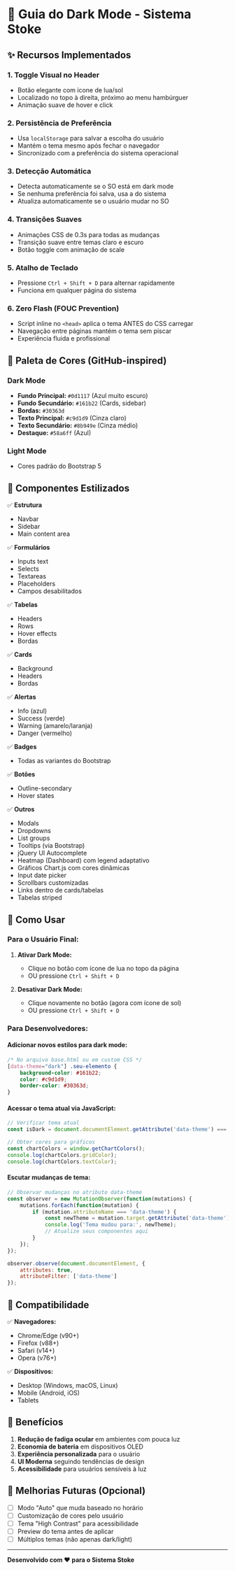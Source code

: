 # 🌙 Guia do Dark Mode - Sistema Stoke

## ✨ Recursos Implementados

### 1. **Toggle Visual no Header**
- Botão elegante com ícone de lua/sol
- Localizado no topo à direita, próximo ao menu hambúrguer
- Animação suave de hover e click

### 2. **Persistência de Preferência**
- Usa `localStorage` para salvar a escolha do usuário
- Mantém o tema mesmo após fechar o navegador
- Sincronizado com a preferência do sistema operacional

### 3. **Detecção Automática**
- Detecta automaticamente se o SO está em dark mode
- Se nenhuma preferência foi salva, usa a do sistema
- Atualiza automaticamente se o usuário mudar no SO

### 4. **Transições Suaves**
- Animações CSS de 0.3s para todas as mudanças
- Transição suave entre temas claro e escuro
- Botão toggle com animação de scale

### 5. **Atalho de Teclado**
- Pressione `Ctrl + Shift + D` para alternar rapidamente
- Funciona em qualquer página do sistema

### 6. **Zero Flash (FOUC Prevention)**
- Script inline no `<head>` aplica o tema ANTES do CSS carregar
- Navegação entre páginas mantém o tema sem piscar
- Experiência fluida e profissional

## 🎨 Paleta de Cores (GitHub-inspired)

### Dark Mode
- **Fundo Principal:** `#0d1117` (Azul muito escuro)
- **Fundo Secundário:** `#161b22` (Cards, sidebar)
- **Bordas:** `#30363d`
- **Texto Principal:** `#c9d1d9` (Cinza claro)
- **Texto Secundário:** `#8b949e` (Cinza médio)
- **Destaque:** `#58a6ff` (Azul)

### Light Mode
- Cores padrão do Bootstrap 5

## 🔧 Componentes Estilizados

✅ **Estrutura**
- Navbar
- Sidebar
- Main content area

✅ **Formulários**
- Inputs text
- Selects
- Textareas
- Placeholders
- Campos desabilitados

✅ **Tabelas**
- Headers
- Rows
- Hover effects
- Bordas

✅ **Cards**
- Background
- Headers
- Bordas

✅ **Alertas**
- Info (azul)
- Success (verde)
- Warning (amarelo/laranja)
- Danger (vermelho)

✅ **Badges**
- Todas as variantes do Bootstrap

✅ **Botões**
- Outline-secondary
- Hover states

✅ **Outros**
- Modals
- Dropdowns
- List groups
- Tooltips (via Bootstrap)
- jQuery UI Autocomplete
- Heatmap (Dashboard) com legend adaptativo
- Gráficos Chart.js com cores dinâmicas
- Input date picker
- Scrollbars customizadas
- Links dentro de cards/tabelas
- Tabelas striped

## 🚀 Como Usar

### Para o Usuário Final:

1. **Ativar Dark Mode:**
   - Clique no botão com ícone de lua no topo da página
   - OU pressione `Ctrl + Shift + D`

2. **Desativar Dark Mode:**
   - Clique novamente no botão (agora com ícone de sol)
   - OU pressione `Ctrl + Shift + D`

### Para Desenvolvedores:

#### Adicionar novos estilos para dark mode:

```css
/* No arquivo base.html ou em custom CSS */
[data-theme="dark"] .seu-elemento {
    background-color: #161b22;
    color: #c9d1d9;
    border-color: #30363d;
}
```

#### Acessar o tema atual via JavaScript:

```javascript
// Verificar tema atual
const isDark = document.documentElement.getAttribute('data-theme') === 'dark';

// Obter cores para gráficos
const chartColors = window.getChartColors();
console.log(chartColors.gridColor);
console.log(chartColors.textColor);
```

#### Escutar mudanças de tema:

```javascript
// Observar mudanças no atributo data-theme
const observer = new MutationObserver(function(mutations) {
    mutations.forEach(function(mutation) {
        if (mutation.attributeName === 'data-theme') {
            const newTheme = mutation.target.getAttribute('data-theme');
            console.log('Tema mudou para:', newTheme);
            // Atualize seus componentes aqui
        }
    });
});

observer.observe(document.documentElement, {
    attributes: true,
    attributeFilter: ['data-theme']
});
```

## 📱 Compatibilidade

✅ **Navegadores:**
- Chrome/Edge (v90+)
- Firefox (v88+)
- Safari (v14+)
- Opera (v76+)

✅ **Dispositivos:**
- Desktop (Windows, macOS, Linux)
- Mobile (Android, iOS)
- Tablets

## 🎯 Benefícios

1. **Redução de fadiga ocular** em ambientes com pouca luz
2. **Economia de bateria** em dispositivos OLED
3. **Experiência personalizada** para o usuário
4. **UI Moderna** seguindo tendências de design
5. **Acessibilidade** para usuários sensíveis à luz

## 🔮 Melhorias Futuras (Opcional)

- [ ] Modo "Auto" que muda baseado no horário
- [ ] Customização de cores pelo usuário
- [ ] Tema "High Contrast" para acessibilidade
- [ ] Preview do tema antes de aplicar
- [ ] Múltiplos temas (não apenas dark/light)

---

**Desenvolvido com ❤️ para o Sistema Stoke**

